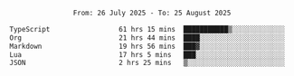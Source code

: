 <div align="center">
<p style="text-align: center;">
<!--START_SECTION:waka-->

```txt
From: 26 July 2025 - To: 25 August 2025

TypeScript                 61 hrs 15 mins  ███████████▒░░░░░░░░░░░░░   44.83 %
Org                        21 hrs 44 mins  ████░░░░░░░░░░░░░░░░░░░░░   15.91 %
Markdown                   19 hrs 56 mins  ███▓░░░░░░░░░░░░░░░░░░░░░   14.59 %
Lua                        17 hrs 5 mins   ███░░░░░░░░░░░░░░░░░░░░░░   12.51 %
JSON                       2 hrs 25 mins   ▒░░░░░░░░░░░░░░░░░░░░░░░░   01.78 %
```

<!--END_SECTION:waka-->
</p>
</div>
